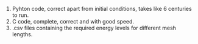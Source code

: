 1. Pyhton code, correct apart from initial conditions, takes like 6 centuries to run.
2. C code, complete, correct and with good speed.
3. .csv files containing the required energy levels for different mesh lengths.
